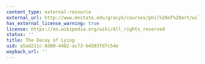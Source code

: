 ```yaml
---
content_type: external-resource
external_url: http://www.mnstate.edu/gracyk/courses/phil%20of%20art/wildetext.htm
has_external_license_warning: true
license: https://en.wikipedia.org/wiki/All_rights_reserved
status: ''
title: The Decay of Lying
uid: a5ad211c-8d00-4482-ac73-b4503fd7c54e
wayback_url: ''
---
```

